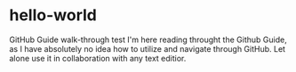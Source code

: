 # hello-world
GitHub Guide walk-through test
I'm here reading throught the Github Guide, as I have absolutely no idea how to utilize and navigate through GitHub. Let alone use it in collaboration with any text editior. 

